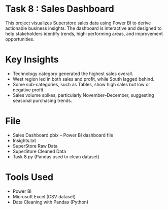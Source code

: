 # Task 8 : Sales Dashboard
This project visualizes Superstore sales data using Power BI to derive actionable business insights. The dashboard is interactive and designed to help stakeholders identify trends, high-performing areas, and improvement opportunities.

# Key Insights

- Technology category generated the highest sales overall.
- West region led in both sales and profit, while South lagged behind.
- Some sub-categories, such as Tables, show high sales but low or negative profit.
- Sales volume spikes, particularly November–December, suggesting seasonal purchasing trends.

# File
- Sales Dashboard.pbix – Power BI dashboard file
- Insights.txt
- SuperStore Raw Data
- SuperStore Cleaned Data
- Task 8.py (Pandas used to clean dataset)

# Tools Used
- Power BI
- Microsoft Excel (CSV dataset)
- Data Cleaning with Pandas (Python)
